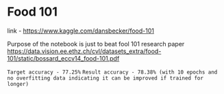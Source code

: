 # Food 101

link - https://www.kaggle.com/dansbecker/food-101

Purpose of the notebook is just to beat fool 101 research paper https://data.vision.ee.ethz.ch/cvl/datasets_extra/food-101/static/bossard_eccv14_food-101.pdf

`Target accuracy - 77.25%`
`Result accuracy - 78.38% (with 10 epochs and no overfitting data indicating it can be improved if trained for longer)`
